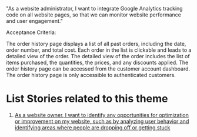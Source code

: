 "As a website administrator, I want to integrate Google Analytics tracking code on all website pages, so that we can monitor website performance and user engagement."

Acceptance Criteria:

The order history page displays a list of all past orders, including the date, order number, and total cost.
Each order in the list is clickable and leads to a detailed view of the order.
The detailed view of the order includes the list of items purchased, the quantities, the prices, and any discounts applied.
The order history page can be accessed from the customer account dashboard.
The order history page is only accessible to authenticated customers.


# List Stories related to this theme
1. [As a website owner, I want to identify any opportunities for optimization or improvement on my website, such as by analyzing user behavior and identifying areas where people are dropping off or getting stuck](https://github.com/amm33/mywebclass-agile-docs/blob/9c07c94e2ce2b67e171f406a465378257c6007c4/documentation/templates/theme/initiatives/epics/stories/story9.md)
